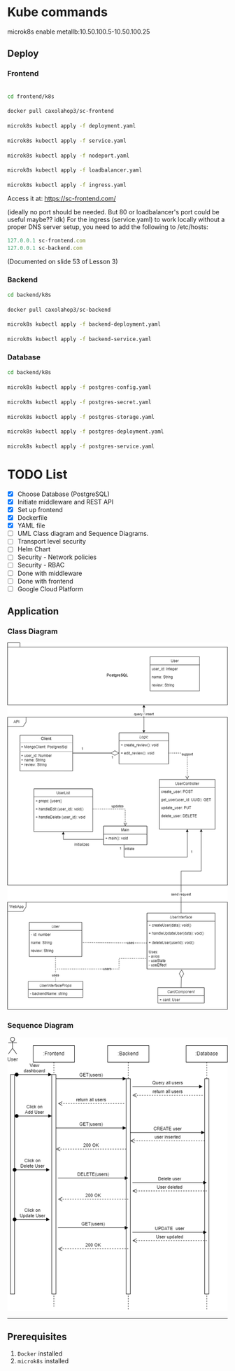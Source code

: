# Kube commands

microk8s enable metallb:10.50.100.5-10.50.100.25

## Deploy

### Frontend

```bash

cd frontend/k8s

docker pull caxolahop3/sc-frontend

microk8s kubectl apply -f deployment.yaml

microk8s kubectl apply -f service.yaml

microk8s kubectl apply -f nodeport.yaml

microk8s kubectl apply -f loadbalancer.yaml

microk8s kubectl apply -f ingress.yaml
```

Access it at: https://sc-frontend.com/


(ideally no port should be needed. But 80 or loadbalancer's port could be useful maybe?? idk)
For the ingress (service.yaml) to work locally without a proper DNS server
setup, you need to add the following to /etc/hosts:

```jsx
127.0.0.1 sc-frontend.com
127.0.0.1 sc-backend.com
```

(Documented on slide 53 of Lesson 3)


### Backend

```bash
cd backend/k8s

docker pull caxolahop3/sc-backend

microk8s kubectl apply -f backend-deployment.yaml

microk8s kubectl apply -f backend-service.yaml
```

### Database

```bash
cd backend/k8s

microk8s kubectl apply -f postgres-config.yaml

microk8s kubectl apply -f postgres-secret.yaml

microk8s kubectl apply -f postgres-storage.yaml

microk8s kubectl apply -f postgres-deployment.yaml

microk8s kubectl apply -f postgres-service.yaml
```

# TODO List

- [x] Choose Database (PostgreSQL)
- [x] Initiate middleware and REST API
- [x] Set up frontend
- [x] Dockerfile
- [x] YAML file
- [ ] UML Class diagram and Sequence Diagrams. 
- [ ] Transport level security
- [ ] Helm Chart
- [ ] Security - Network policies
- [ ] Security - RBAC
- [ ] Done with middleware
- [ ] Done with frontend
- [ ] Google Cloud Platform

## Application

### Class Diagram

![UML-cd](https://github.com/kshitij3188/ContainerizationProject/blob/main/demo/Class_Diagram.png)

### Sequence Diagram

![UML-sd](https://github.com/kshitij3188/ContainerizationProject/blob/main/demo/Sequence_Diagram.png)

---

## Prerequisites

1. `Docker`  installed
2. `microk8s` installed
